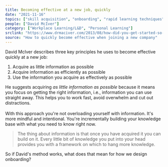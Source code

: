 ```yaml
---
title: Becoming effective at a new job, quickly
date: "2021-11-16"
topics: ["skill acquisition", "onboarding", "rapid learning techniques"]
people: ["David McIver"]
category: ["Workplace Learning/L&D", "Personal Learning"]
srclink: "https://www.drmaciver.com/2013/08/how-did-you-get-started-so-quickly/"
source: "How to quickly become effective when joining a new company"
---
```

David McIver describes three key principles he uses to become effective quickly at a new job:

1. Acquire as little information as possible
2. Acquire information as efficiently as possible
3. Use the information you acquire as effectively as possible

He suggests acquiring _as little information as possible_ because it means you focus on getting the right information, i.e., information you can use straight away. This helps you to work fast, avoid overwhelm and cut out distractions.
<br />
<br />
With this approach you're not overloading yourself with information. It's more mindful and intentional. You're incrementally building your knowledge base with what you need to know right now.

>The thing about information is that once you have acquired it you can build on it. Every little bit of knowledge you put into your head provides you with a framework on which to hang more knowledge.

So if David's method works, what does that mean for how we design onboarding?
